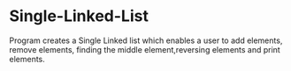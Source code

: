 # Single-Linked-List
Program creates a Single Linked list which enables a user to add elements,  remove elements, finding the middle element,reversing elements and print elements.
